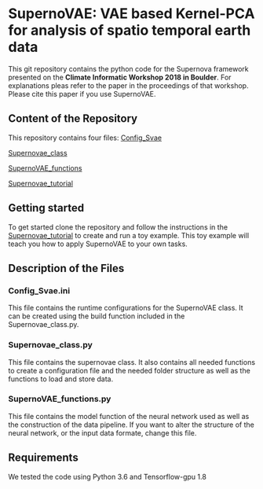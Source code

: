 # SupernoVAE: VAE based Kernel-PCA for analysis of spatio temporal earth data

This git repository contains the python code for the Supernova framework presented on the **Climate Informatic Workshop 2018 in Boulder**. For explanations pleas refer to the paper in the proceedings of that workshop. Please cite this paper if you use SupernoVAE.

## Content of the Repository

This repository contains four files:
[Config_Svae](Config_Svae.ini)

[Supernovae_class](Supernovae_class.py)

[SupernoVAE_functions](SupernoVAE_functions.py)

[Supernovae_tutorial](Supernovae_tutorial.ipynb)

## Getting started
To get started clone the repository and follow the instructions in the [Supernovae_tutorial](Supernovae_tutorial.ipynb) to create and run a toy example. This toy example will teach you how to apply SupernoVAE to your own tasks.

## Description of the Files

### Config_Svae.ini
This file contains the runtime configurations for the SupernoVAE class. It can be created using the build function included in the Supernovae_class.py.

### Supernovae_class.py
This file contains the supernovae class. It also contains all needed functions to create a configuration file and the needed folder structure as well as the functions to load and store data.

### SupernoVAE_functions.py
This file contains the model function of the neural network used as well as the construction of the data pipeline. If you want to alter the structure of the neural network, or the input data formate, change this file.

## Requirements
We tested the code using Python 3.6 and Tensorflow-gpu 1.8
